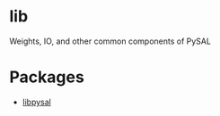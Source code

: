 # lib
Weights, IO, and other common components of PySAL

# Packages

- [libpysal](https://github.com/pysal/libpysal)
